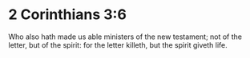 # 2 Corinthians 3:6

Who also hath made us able ministers of the new testament; not of the letter, but of the spirit: for the letter killeth, but the spirit giveth life.